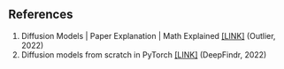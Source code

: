 ## References
1. Diffusion Models | Paper Explanation | Math Explained [[LINK]](https://youtu.be/HoKDTa5jHvg) (Outlier, 2022)
2. Diffusion models from scratch in PyTorch [[LINK]](https://youtu.be/W-O7AZNzbzQ) (DeepFindr, 2022)
